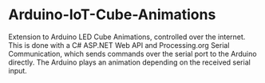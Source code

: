 # Arduino-IoT-Cube-Animations
Extension to Arduino LED Cube Animations, controlled over the internet. This is done with a C# ASP.NET Web API and Processing.org Serial Communication, which sends commands over the serial port to the Arduino directly. The Arduino plays an animation depending on the received serial input.
